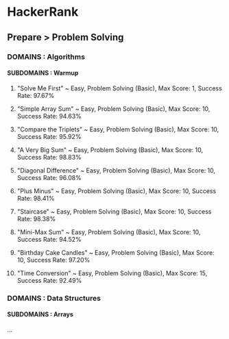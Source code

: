 # HackerRank

## Prepare > Problem Solving

### DOMAINS : Algorithms

#### SUBDOMAINS : Warmup

01. "Solve Me First" ~ Easy, Problem Solving (Basic), Max Score: 1, Success Rate: 97.67%

02. "Simple Array Sum" ~ Easy, Problem Solving (Basic), Max Score: 10, Success Rate: 94.63%

03. "Compare the Triplets" ~ Easy, Problem Solving (Basic), Max Score: 10, Success Rate: 95.92%

04. "A Very Big Sum" ~ Easy, Problem Solving (Basic), Max Score: 10, Success Rate: 98.83%

05. "Diagonal Difference" ~ Easy, Problem Solving (Basic), Max Score: 10, Success Rate: 96.08%

06. "Plus Minus" ~ Easy, Problem Solving (Basic), Max Score: 10, Success Rate: 98.41%

07. "Staircase" ~ Easy, Problem Solving (Basic), Max Score: 10, Success Rate: 98.38%

08. "Mini-Max Sum" ~ Easy, Problem Solving (Basic), Max Score: 10, Success Rate: 94.52%

09. "Birthday Cake Candles" ~ Easy, Problem Solving (Basic), Max Score: 10, Success Rate: 97.20%

10. "Time Conversion" ~ Easy, Problem Solving (Basic), Max Score: 15, Success Rate: 92.49%

### DOMAINS : Data Structures

#### SUBDOMAINS : Arrays

...

